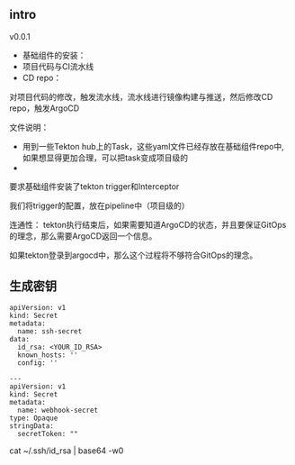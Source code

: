 
## intro
v0.0.1
- 基础组件的安装：
- 项目代码与CI流水线
- CD repo： 


对项目代码的修改，触发流水线，流水线进行镜像构建与推送，然后修改CD repo，触发ArgoCD 


文件说明：
- 用到一些Tekton hub上的Task，这些yaml文件已经存放在基础组件repo中, 如果想显得更加合理，可以把task变成项目级的
- 


要求基础组件安装了tekton trigger和Interceptor

我们将trigger的配置，放在pipeline中（项目级的）


连通性：
tekton执行结束后，如果需要知道ArgoCD的状态，并且要保证GitOps的理念，那么需要ArgoCD返回一个信息。

如果tekton登录到argocd中，那么这个过程将不够符合GitOps的理念。 

## 生成密钥
```
apiVersion: v1
kind: Secret
metadata:
  name: ssh-secret
data:
  id_rsa: <YOUR_ID_RSA>
  known_hosts: ''
  config: ''

---
apiVersion: v1
kind: Secret
metadata:
  name: webhook-secret
type: Opaque
stringData:
  secretToken: ""
```
cat ~/.ssh/id_rsa | base64 -w0  



